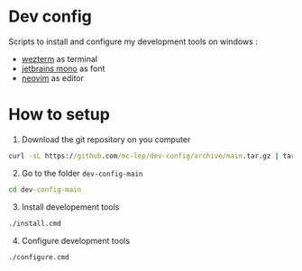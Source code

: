 # Dev config

Scripts to install and configure my development tools on windows :
 - [wezterm](https://wezterm.org/) as terminal
 - [jetbrains mono](https://www.programmingfonts.org/#jetbrainsmono) as font
 - [neovim](https://neovim.io/) as editor


# How to setup

1. Download the git repository on you computer

```cmd
curl -sL https://github.com/mc-lep/dev-config/archive/main.tar.gz | tar xz
```

2. Go to the folder `dev-config-main`

```cmd
cd dev-config-main
```

3. Install developement tools

```cmd
./install.cmd
```

4. Configure development tools

```cmd
./configure.cmd
```
